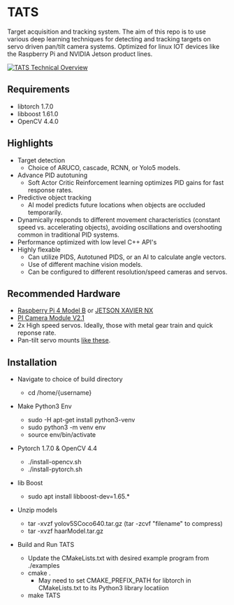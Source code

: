 # TATS
Target acquisition and tracking system. The aim of this repo is to use various deep learning techniques for detecting and tracking targets on servo driven pan/tilt camera systems. Optimized for linux IOT devices like the Raspberry Pi and NVIDIA Jetson product lines.

[![TATS Technical Overview](http://img.youtube.com/vi/5aenaehoWtQ/0.jpg)](http://www.youtube.com/watch?v=5aenaehoWtQ "TATS Technical Overview")

## Requirements
* libtorch 1.7.0
* libboost 1.61.0
* OpenCV 4.4.0

## Highlights
* Target detection 
	* Choice of ARUCO, cascade, RCNN, or Yolo5 models.
* Advance PID autotuning 
	* Soft Actor Critic Reinforcement learning optimizes PID gains for fast response rates.
* Predictive object tracking
	* AI model predicts future locations when objects are occluded temporarily.
* Dynamically responds to different movement characteristics (constant speed vs. accelerating objects), avoiding oscillations and overshooting common in traditional PID systems.
* Performance optimized with low level C++ API's
* Highly flexable
	* Can utilize PIDS, Autotuned PIDS, or an AI to calculate angle vectors.
	* Use of different machine vision models.
	* Can be configured to different resolution/speed cameras and servos.

## Recommended Hardware
* [Raspberry Pi 4 Model B](https://www.raspberrypi.org/products/raspberry-pi-4-model-b/) or [JETSON XAVIER NX](https://www.nvidia.com/en-us/autonomous-machines/embedded-systems/jetson-xavier-nx/)
* [PI Camera Module V2.1](https://www.raspberrypi.org/products/camera-module-v2/)
* 2x High speed servos. Ideally, those with metal gear train and quick reponse rate.
* Pan-tilt servo mounts [like these](https://www.servocity.com/pan-tilt-kits/).

## Installation
* Navigate to choice of build directory
    * cd /home/{username}

* Make Python3 Env
	* sudo -H apt-get install python3-venv
	* sudo python3 -m venv env
	* source env/bin/activate 

* Pytorch 1.7.0 & OpenCV 4.4
	* ./install-opencv.sh
	* ./install-pytorch.sh	

* lib Boost
	* sudo apt install libboost-dev=1.65.*

* Unzip models
	* tar -xvzf yolov5SCoco640.tar.gz (tar -zcvf "filename" to compress)
	* tar -xvzf haarModel.tar.gz

* Build and Run TATS
	* Update the CMakeLists.txt with desired example program from ./examples
	* cmake . 
		* May need to set CMAKE_PREFIX_PATH for libtorch in CMakeLists.txt to its Python3 library locatiion
    * make TATS
    